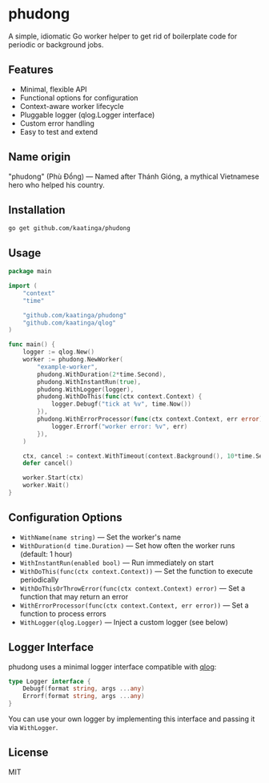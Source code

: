 # phudong

A simple, idiomatic Go worker helper to get rid of boilerplate code for periodic or background jobs. 

## Features
- Minimal, flexible API
- Functional options for configuration
- Context-aware worker lifecycle
- Pluggable logger (qlog.Logger interface)
- Custom error handling
- Easy to test and extend

## Name origin

"phudong" (Phù Đổng) — Named after Thánh Gióng, a mythical Vietnamese hero who helped his country.

## Installation

```
go get github.com/kaatinga/phudong
```

## Usage

```go
package main

import (
	"context"
	"time"

	"github.com/kaatinga/phudong"
	"github.com/kaatinga/qlog"
)

func main() {
	logger := qlog.New()
	worker := phudong.NewWorker(
		"example-worker",
		phudong.WithDuration(2*time.Second),
		phudong.WithInstantRun(true),
		phudong.WithLogger(logger),
		phudong.WithDoThis(func(ctx context.Context) {
			logger.Debugf("tick at %v", time.Now())
		}),
		phudong.WithErrorProcessor(func(ctx context.Context, err error) {
			logger.Errorf("worker error: %v", err)
		}),
	)

	ctx, cancel := context.WithTimeout(context.Background(), 10*time.Second)
	defer cancel()

	worker.Start(ctx)
	worker.Wait()
}
```

## Configuration Options
- `WithName(name string)` — Set the worker's name
- `WithDuration(d time.Duration)` — Set how often the worker runs (default: 1 hour)
- `WithInstantRun(enabled bool)` — Run immediately on start
- `WithDoThis(func(ctx context.Context))` — Set the function to execute periodically
- `WithDoThisOrThrowError(func(ctx context.Context) error)` — Set a function that may return an error
- `WithErrorProcessor(func(ctx context.Context, err error))` — Set a function to process errors
- `WithLogger(qlog.Logger)` — Inject a custom logger (see below)

## Logger Interface
phudong uses a minimal logger interface compatible with [qlog](https://github.com/kaatinga/qlog):

```go
type Logger interface {
	Debugf(format string, args ...any)
	Errorf(format string, args ...any)
}
```

You can use your own logger by implementing this interface and passing it via `WithLogger`.

## License
MIT


